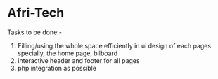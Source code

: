 # Afri-Tech

Tasks to be done:-
  1) Filling/using the whole space efficiently in ui design of each pages specially, the home page, bilboard
  2) interactive header and footer for all pages
  3) php integration as possible
